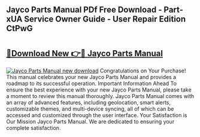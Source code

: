 ## Jayco Parts Manual PDf Free Download - Part-xUA Service Owner Guide - User Repair Edition CtPwG

# <h2><a href="http://bc36224.oget.top/?id=Jayco+Parts+Manual">🔗Download New 👉🔴 Jayco Parts Manual</a></h2>

[![Jayco Parts Manual new download](https://i.imgur.com/5g1atiW.png)](http://bc36224.oget.top/?id=Jayco+Parts+Manual)
Congratulations on Your Purchase! This manual celebrates your new Jayco Parts Manual and provides a roadmap to its successful operation. Important Information Ahead To ensure the best experience with your new Jayco Parts Manual, please take a moment to review this manual thoroughly. Jayco Parts Manual comes with an array of advanced features, including geolocation, smart alerts, customizable themes, and multi-device syncing, all of which can be accessed and customized through the user interface. Your Satisfaction is Our Mission Jayco Parts Manual. We are dedicated to ensuring your complete satisfaction.

